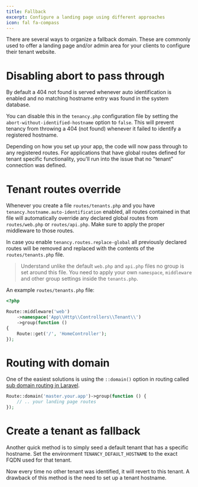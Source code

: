 ```yaml
---
title: Fallback
excerpt: Configure a landing page using different approaches
icon: fal fa-compass
---
```


There are several ways to organize a fallback domain. These are commonly used to offer
a landing page and/or admin area for your clients to configure their tenant website.

# Disabling abort to pass through

By default a 404 not found is served whenever auto identification is enabled and no
matching hostname entry was found in the system database.

You can disable this in the `tenancy.php` configuration file by setting the 
`abort-without-identified-hostname` option to `false`. This will prevent tenancy 
from throwing a 404 (not found) whenever it failed to identify a registered hostname.

Depending on how you set up your app, the code will now pass through to any registered routes.
For applications that have global routes defined for tenant specific functionality, you'll
run into the issue that no "tenant" connection was defined.

# Tenant routes override

Whenever you create a file `routes/tenants.php` and you have `tenancy.hostname.auto-identification`
enabled, all routes contained in that file will automatically override any declared global routes
from `routes/web.php` or `routes/api.php`. Make sure to apply the proper middleware to those routes.

In case you enable `tenancy.routes.replace-global` all previously declared routes
will be removed and replaced with the contents of the `routes/tenants.php` file.

> Understand unlike the default `web.php` and `api.php` files no group is set around this file. You need
to apply your own `namespace`, `middleware` and other group settings inside the `tenants.php`.

An example `routes/tenants.php` file:

```php
<?php

Route::middleware('web')
    ->namespace('App\\Http\\Controllers\\Tenant\\')
    ->group(function () 
{
    Route::get('/', 'HomeController');
});
```


# Routing with domain

One of the easiest solutions is using the `::domain()` option in routing called
[sub domain routing in Laravel][sub-domain-routing].

```php
Route::domain('master.your.app')->group(function () {
    // .. your landing page routes
});
```

# Create a tenant as fallback

Another quick method is to simply seed a default tenant that has a specific
hostname. Set the environment `TENANCY_DEFAULT_HOSTNAME` to the exact FQDN used
for that tenant.

Now every time no other tenant was identified, it will revert to this tenant. A
drawback of this method is the need to set up a tenant hostname.

[sub-domain-routing]: https://laravel.com/docs/7.x/routing#route-group-sub-domain-routing
